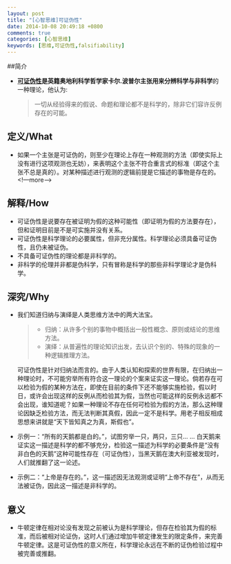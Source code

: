 ```yaml
---
layout: post
title: "[心智思维]可证伪性"
date: 2014-10-08 20:49:18 +0800
comments: true
categories: [心智思维]
keywords: [思维,可证伪性,falsifiability]
---
```


##简介

* **[可证伪性](http://zh.wikipedia.org/wiki/%E5%8F%AF%E8%AF%81%E4%BC%AA%E6%80%A7)**是英籍奥地利科学哲学家卡尔.波普尔主张用来分辨**科学与非科学**的一种理论，他认为:
   > 一切从经验得来的假说、命题和理论都不是科学的，除非它们容许反例存在的可能。  

## 定义/What
* 如果一个主张是可证伪的，则至少在理论上存在一种观测的方法（即使实际上没有进行这项观测也无妨），来表明这个主张不符合重言式的标准（即这个主张不总是真的）。对某种描述进行观测的逻辑前提是它描述的事物是存在的。
<!—more—>
## 解释/How
* 可证伪性是说要存在被证明为假的这种可能性（即证明为假的方法要存在），但和证明目前是不是可实施并没有关系。
* 可证伪性是科学理论的必要属性，但非充分属性。科学理论必须具备可证伪性，且仍未被证伪。
* 不具备可证伪性的理论都是非科学的。
* 非科学的伦理并非都是伪科学，只有冒称是科学的那些非科学理论才是伪科学。

## 深究/Why
* 我们知道归纳与演绎是人类思维方法中的两大法宝。
    > * 归纳：从许多个别的事物中概括出一般性概念、原则或结论的思维方法。  
    > * 演绎：从普遍性的理论知识出发，去认识个别的、特殊的现象的一种逻辑推理方法。  

    可证伪性是针对归纳法而言的。由于人类认知和探索的世界有限，在归纳出一种理论时，不可能穷举所有符合这一理论的个案来证实这一理论。倘若存在可以检验为假的某种方法在，即使在目前的条件下还不能够实施检验，假以时日，或许会出现这样的反例从而检验其为假，当然也可能这样的反例永远都不会出现，谁知道呢？如果一种理论不存在任何可检验为假的方法，那么这种理论因缺乏检验方法，而无法判断其真假，因此一定不是科学。用老子相反相成思想来讲就是“天下皆知真之为真，斯假也”。

* 示例一：“所有的天鹅都是白的。”，试图穷举一只，两只，三只... ... 白天鹅来证实这一描述是科学的都不够充分，检验这一描述为科学的必要条件是“没有非白色的天鹅”这种可能性存在（可证伪性），当黑天鹅在澳大利亚被发现时，人们就推翻了这一论述。

* 示例二：“上帝是存在的。”，这一描述因无法观测或证明“上帝不存在”，从而无法被证伪，因此这一描述是非科学的。

## 意义
* 牛顿定律在相对论没有发现之前被认为是科学理论，但存在检验其为假的标准，而后被相对论证伪，这时人们通过增加牛顿定律发生的限定条件，来完善牛顿定律。这是可证伪性的意义所在，科学理论永远在不断的证伪检验过程中被完善或推翻。
